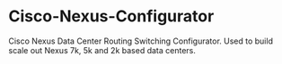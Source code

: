 Cisco-Nexus-Configurator
========================

Cisco Nexus Data Center Routing Switching Configurator. Used to build scale out Nexus 7k, 5k and 2k based data centers.